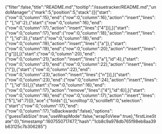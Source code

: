 {"filter":false,"title":"README.md","tooltip":"/issuetracker/README.md","undoManager":{"mark":5,"position":5,"stack":[[{"start":{"row":0,"column":15},"end":{"row":0,"column":16},"action":"insert","lines":[" "],"id":2},{"start":{"row":0,"column":16},"end":{"row":0,"column":17},"action":"insert","lines":["4"]}],[{"start":{"row":0,"column":17},"end":{"row":0,"column":18},"action":"insert","lines":[" "],"id":3},{"start":{"row":0,"column":18},"end":{"row":0,"column":19},"action":"insert","lines":["a"]},{"start":{"row":0,"column":19},"end":{"row":0,"column":20},"action":"insert","lines":["g"]}],[{"start":{"row":0,"column":20},"end":{"row":0,"column":21},"action":"insert","lines":["a"],"id":4},{"start":{"row":0,"column":21},"end":{"row":0,"column":22},"action":"insert","lines":["i"]},{"start":{"row":0,"column":22},"end":{"row":0,"column":23},"action":"insert","lines":["n"]}],[{"start":{"row":0,"column":23},"end":{"row":0,"column":24},"action":"insert","lines":[" "],"id":5}],[{"start":{"row":0,"column":16},"end":{"row":0,"column":17},"action":"remove","lines":["4"],"id":6}],[{"start":{"row":0,"column":16},"end":{"row":0,"column":17},"action":"insert","lines":["5"],"id":7}]]},"ace":{"folds":[],"scrolltop":0,"scrollleft":0,"selection":{"start":{"row":0,"column":17},"end":{"row":0,"column":17},"isBackwards":false},"options":{"guessTabSize":true,"useWrapMode":false,"wrapToView":true},"firstLineState":0},"timestamp":1607550717477,"hash":"1cb8c9a978db765f98eb8aa39b63125c7b306285"}